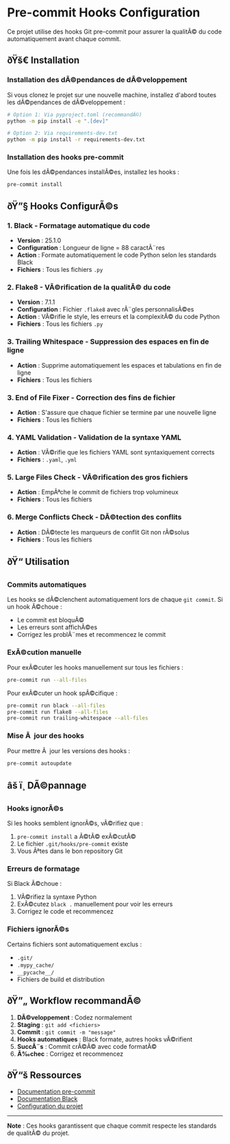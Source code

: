﻿# Pre-commit Hooks Configuration

Ce projet utilise des hooks Git pre-commit pour assurer la qualitÃ© du code
automatiquement avant chaque commit.

## ðŸš€ Installation

### Installation des dÃ©pendances de dÃ©veloppement

Si vous clonez le projet sur une nouvelle machine, installez d'abord toutes les
dÃ©pendances de dÃ©veloppement :

```bash
# Option 1: Via pyproject.toml (recommandÃ©)
python -m pip install -e ".[dev]"

# Option 2: Via requirements-dev.txt
python -m pip install -r requirements-dev.txt
```

### Installation des hooks pre-commit

Une fois les dÃ©pendances installÃ©es, installez les hooks :

```bash
pre-commit install
```

## ðŸ”§ Hooks ConfigurÃ©s

### 1. **Black** - Formatage automatique du code

- **Version** : 25.1.0
- **Configuration** : Longueur de ligne = 88 caractÃ¨res
- **Action** : Formate automatiquement le code Python selon les standards Black
- **Fichiers** : Tous les fichiers `.py`

### 2. **Flake8** - VÃ©rification de la qualitÃ© du code

- **Version** : 7.1.1
- **Configuration** : Fichier `.flake8` avec rÃ¨gles personnalisÃ©es
- **Action** : VÃ©rifie le style, les erreurs et la complexitÃ© du code Python
- **Fichiers** : Tous les fichiers `.py`

### 3. **Trailing Whitespace** - Suppression des espaces en fin de ligne

- **Action** : Supprime automatiquement les espaces et tabulations en fin de ligne
- **Fichiers** : Tous les fichiers

### 3. **End of File Fixer** - Correction des fins de fichier

- **Action** : S'assure que chaque fichier se termine par une nouvelle ligne
- **Fichiers** : Tous les fichiers

### 4. **YAML Validation** - Validation de la syntaxe YAML

- **Action** : VÃ©rifie que les fichiers YAML sont syntaxiquement corrects
- **Fichiers** : `.yaml`, `.yml`

### 5. **Large Files Check** - VÃ©rification des gros fichiers

- **Action** : EmpÃªche le commit de fichiers trop volumineux
- **Fichiers** : Tous les fichiers

### 6. **Merge Conflicts Check** - DÃ©tection des conflits

- **Action** : DÃ©tecte les marqueurs de conflit Git non rÃ©solus
- **Fichiers** : Tous les fichiers

## ðŸ“ Utilisation

### Commits automatiques

Les hooks se dÃ©clenchent automatiquement lors de chaque `git commit`. Si un hook
Ã©choue :

- Le commit est bloquÃ©
- Les erreurs sont affichÃ©es
- Corrigez les problÃ¨mes et recommencez le commit

### ExÃ©cution manuelle

Pour exÃ©cuter les hooks manuellement sur tous les fichiers :

```bash
pre-commit run --all-files
```

Pour exÃ©cuter un hook spÃ©cifique :

```bash
pre-commit run black --all-files
pre-commit run flake8 --all-files
pre-commit run trailing-whitespace --all-files
```

### Mise Ã  jour des hooks

Pour mettre Ã  jour les versions des hooks :

```bash
pre-commit autoupdate
```

## âš ï¸ DÃ©pannage

### Hooks ignorÃ©s

Si les hooks semblent ignorÃ©s, vÃ©rifiez que :

1. `pre-commit install` a Ã©tÃ© exÃ©cutÃ©
1. Le fichier `.git/hooks/pre-commit` existe
1. Vous Ãªtes dans le bon repository Git

### Erreurs de formatage

Si Black Ã©choue :

1. VÃ©rifiez la syntaxe Python
1. ExÃ©cutez `black .` manuellement pour voir les erreurs
1. Corrigez le code et recommencez

### Fichiers ignorÃ©s

Certains fichiers sont automatiquement exclus :

- `.git/`
- `.mypy_cache/`
- `__pycache__/`
- Fichiers de build et distribution

## ðŸ”„ Workflow recommandÃ©

1. **DÃ©veloppement** : Codez normalement
1. **Staging** : `git add <fichiers>`
1. **Commit** : `git commit -m "message"`
1. **Hooks automatiques** : Black formate, autres hooks vÃ©rifient
1. **SuccÃ¨s** : Commit crÃ©Ã© avec code formatÃ©
1. **Ã‰chec** : Corrigez et recommencez

## ðŸ“š Ressources

- [Documentation pre-commit](https://pre-commit.com/)
- [Documentation Black](https://black.readthedocs.io/)
- [Configuration du projet](.pre-commit-config.yaml)

______________________________________________________________________

**Note** : Ces hooks garantissent que chaque commit respecte les standards de qualitÃ©
du projet.
